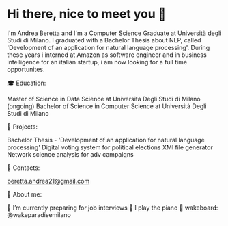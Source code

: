 # Hi there, nice to meet you 👋

I'm Andrea Beretta and I'm a Computer Science Graduate at Università degli Studi di Milano. I graduated with a Bachelor Thesis about NLP, called 'Development of an application for natural language processing'. During these years i interned at Amazon as software engineer and in business intelligence for an italian startup, i am now looking for a full time opportunites.

🎓 Education:

Master of Science in Data Science at Università Degli Studi di Milano (ongoing)
Bachelor of Science in Computer Science at Università Degli Studi di Milano

📌 Projects:

Bachelor Thesis - 'Development of an application for natural language processing'
Digital voting system for political elections
XMl file generator
Network science analysis for adv campaigns

📢 Contacts:

beretta.andrea21@gmail.com

👦 About me:

🌱 I’m currently preparing for job interviews
🎵 I play the piano
🏃 wakeboard: @wakeparadisemilano

